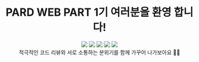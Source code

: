 <div align="center"> 
<h1>PARD WEB PART 1기 여러분을 환영 합니다!</h1>
<div style={display:flex}>
<img src="https://img.shields.io/badge/firebase-ffca28?style=for-the-badge&logo=firebase&logoColor=black"/>
<img src="https://img.shields.io/badge/React-20232A?style=for-the-badge&logo=react&logoColor=61DAFB"/>
  <img src="https://img.shields.io/badge/CSS3-1572B6?style=for-the-badge&logo=css3&logoColor=white"/>
   <img src="https://img.shields.io/badge/GitHub-100000?style=for-the-badge&logo=github&logoColor=white"/>
   <img src="https://img.shields.io/badge/Figma-F24E1E?style=for-the-badge&logo=figma&logoColor=white"/>
<div align="center"> 
적극적인 코드 리뷰와 서로 소통하는 분위기를 함께 가꾸어 나가보아요 🏄‍♂️
